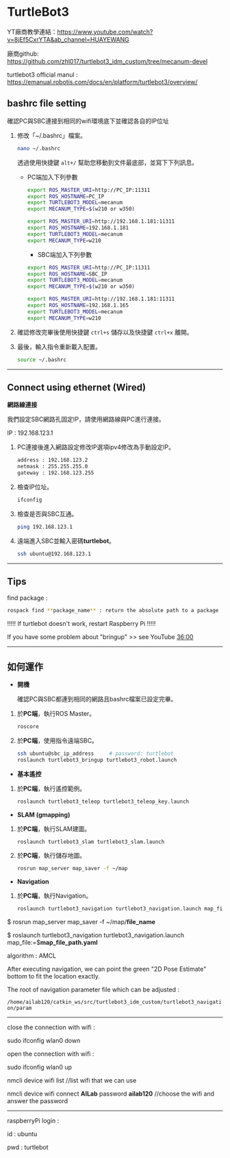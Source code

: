 # TurtleBot3

YT廠商教學連結：https://www.youtube.com/watch?v=8jEf5CxrYTA&ab_channel=HUAYEWANG

廠商github: https://github.com/zhl017/turtlebot3_idm_custom/tree/mecanum-devel

turtlebot3 official manul : https://emanual.robotis.com/docs/en/platform/turtlebot3/overview/


## **bashrc file setting**
確認PC與SBC連接到相同的wifi環境底下並確認各自的IP位址
1. 修改「~/.bashrc」檔案。

   ```bash
   nano ~/.bashrc
   ```
   透過使用快捷鍵 `alt+/` 幫助您移動到文件最底部，並寫下下列訊息。

   * PC端加入下列參數
     ```bash
     export ROS_MASTER_URI=http://PC_IP:11311
     export ROS_HOSTNAME=PC_IP
     export TURTLEBOT3_MODEL=mecanum
     export MECANUM_TYPE=$(w210 or w350)
     ```
     ```bash
     export ROS_MASTER_URI=http://192.168.1.181:11311
     export ROS_HOSTNAME=192.168.1.181
     export TURTLEBOT3_MODEL=mecanum
     export MECANUM_TYPE=w210
     ```
     * SBC端加入下列參數
     ```bash
     export ROS_MASTER_URI=http://PC_IP:11311
     export ROS_HOSTNAME=SBC_IP
     export TURTLEBOT3_MODEL=mecanum
     export MECANUM_TYPE=$(w210 or w350)
     ```
     ```bash
     export ROS_MASTER_URI=http://192.168.1.181:11311
     export ROS_HOSTNAME=192.168.1.165
     export TURTLEBOT3_MODEL=mecanum
     export MECANUM_TYPE=w210
     ```
2. 確認修改完畢後使用快捷鍵 `ctrl+s` 儲存以及快捷鍵 `ctrl+x` 離開。
3. 最後，輸入指令重新載入配置。
   ```bash
   source ~/.bashrc
   ```
---

## **Connect using ethernet (Wired)**

**網路線連接**

我們設定SBC網路孔固定IP，請使用網路線與PC進行連接。

IP : 192.168.123.1

1. PC連接後進入網路設定修改IP選項ipv4修改為手動設定IP。
   ```bash
   address : 192.168.123.2
   netmask : 255.255.255.0
   gateway : 192.168.123.255
   ```
2. 檢查IP位址。
   ```bash
   ifconfig
   ```
   
3. 檢查是否與SBC互通。
   ```bash
   ping 192.168.123.1
   ```
   
4. 遠端進入SBC並輸入密碼**turtlebot**。
   ```bash
   ssh ubuntu@192.168.123.1
   ```
---
## **Tips**

find package : 
```bash
rospack find **package_name** : return the absolute path to a package
```

!!!!!   If turtlebot doesn't work, restart Raspberry Pi   !!!!!

If you have some problem about "bringup" >> see YouTube [36:00](https://youtu.be/8jEf5CxrYTA?t=2163)

---

## **如何運作**

* **開機**
  
  確認PC與SBC都連到相同的網路且bashrc檔案已設定完畢。
1. 於**PC端**，執行ROS Master。
   ```bash
   roscore
   ```

2. 於**PC端**，使用指令遠端SBC。
   ```bash
   ssh ubuntu@sbc_ip_address     # password: turtlebot
   roslaunch turtlebot3_bringup turtlebot3_robot.launch
   ```

* **基本遙控**

1. 於**PC端**，執行遙控範例。
   ```bash
   roslaunch turtlebot3_teleop turtlebot3_teleop_key.launch
   ```

* **SLAM (gmapping)**

1. 於**PC端**，執行SLAM建圖。
   ```bash
   roslaunch turtlebot3_slam turtlebot3_slam.launch
   ```

2. 於**PC端**，執行儲存地圖。
   ```bash
   rosrun map_server map_saver -f ~/map
   ```

* **Navigation**

1. 於**PC端**，執行Navigation。
   ```bash
   roslaunch turtlebot3_navigation turtlebot3_navigation.launch map_file:=$(map_file_path)
   ```


$ rosrun map_server map_saver -f ~/map/**file_name**

$ roslaunch turtlebot3_navigation turtlebot3_navigation.launch map_file:=$**map_file_path.yaml**

algorithm : AMCL

After executing navigation, we can point the green "2D Pose Estimate" bottom to fit the location exactly.

The root of navigation parameter file which can be adjusted :

`
/home/ailab120/catkin_ws/src/turtlebot3_idm_custom/turtlebot3_navigation/param
`

---

close the connection with wifi :

sudo ifconfig wlan0 down

open the connection with wifi :

sudo ifconfig wlan0 up

nmcli device wifi list //list wifi that we can use

nmcli device wifi connect **AILab** password **ailab120**  //choose the wifi and answer the password

---
raspberryPi login : 

id : ubuntu

pwd : turtlebot
